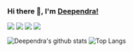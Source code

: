 ### Hi there 👋, I'm [Deependra!](http://dsrportfolio.me/portfolio/)

[<img src="https://img.icons8.com/doodle/48/000000/instagram-new.png"/>](https://www.instagram.com/dsr1505/) [<img src="https://img.icons8.com/doodle/48/000000/twitter--v1.png"/>](https://twitter.com/dsr1505) [<img src="https://img.icons8.com/doodle/48/000000/facebook-new.png"/>](https://www.facebook.com/dsr1598/) [<img src="https://img.icons8.com/doodle/48/000000/linkedin.png"/>](https://www.linkedin.com/in/deependra-singh-rajput/)

![Deependra's github stats](https://github-readme-stats.vercel.app/api?username=dsr1505&show_icons=true&hide=stars,issues)
![Top Langs](https://github-readme-stats.vercel.app/api/top-langs/?username=dsr1505&layout=compact)
